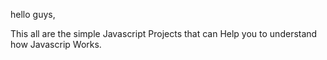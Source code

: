 hello guys, 

This all are the simple Javascript Projects that can Help you to understand how Javascrip Works.
